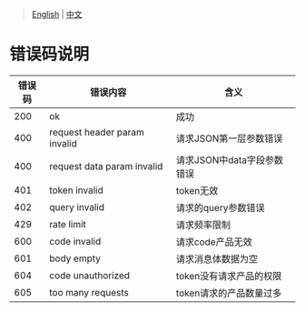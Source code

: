> [English](./error_code_description.md) | [中文](./error_code_description_cn.md)

# 错误码说明

| 错误码 | 错误内容                      | 含义 |
| ------ | ---------------------------- | ---------------------------- |
| 200    | ok                           | 成功 |
| 400    | request header param invalid | 请求JSON第一层参数错误 |
| 400    | request data param invalid   | 请求JSON中data字段参数错误 |
| 401    | token invalid                | token无效 |
| 402    | query invalid                | 请求的query参数错误 |
| 429    | rate limit                   | 请求频率限制 |
| 600    | code invalid                 | 请求code产品无效 |
| 601    | body empty                   | 请求消息体数据为空 |
| 604    | code unauthorized            | token没有请求产品的权限 |
| 605    | too many requests            | token请求的产品数量过多 |